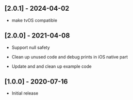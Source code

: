 ## [2.0.1] - 2024-04-02

* make tvOS compatible

## [2.0.0] - 2021-04-08

* Support null safety

* Clean up unused code and debug prints in iOS native part

* Update and and clean up example code

## [1.0.0] - 2020-07-16

* Initial release
